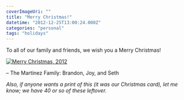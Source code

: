 ```yaml
---
coverImageUri: ""
title: "Merry Christmas!"
datetime: "2012-12-25T13:00:24.000Z"
categories: "personal"
tags: "holidays"
---
```


To all of our family and friends, we wish you a Merry Christmas!

[![Merry Christmas, 2012](http://assets.brandonmartinez.com/brandonmartinez/2012/12/2012-Christmas-575x862.jpg)](http://assets.brandonmartinez.com/brandonmartinez/2012/12/2012-Christmas.jpg)

– The Martinez Family: Brandon, Joy, and Seth

_Also, if anyone wants a print of this (it was our Christmas card), let me know; we have 40 or so of these leftover._
